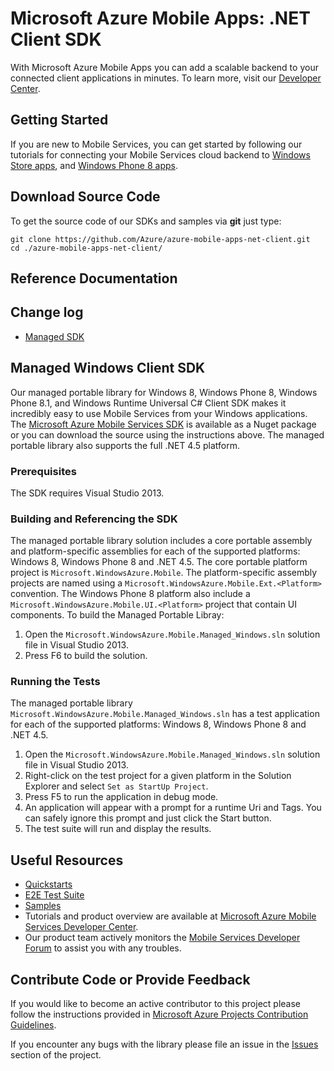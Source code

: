 # Microsoft Azure Mobile Apps: .NET Client SDK

With Microsoft Azure Mobile Apps you can add a scalable backend to your connected client applications in minutes. To learn more, visit our [Developer Center](http://azure.microsoft.com/en-us/develop/mobile).

## Getting Started

If you are new to Mobile Services, you can get started by following our tutorials for connecting your Mobile
Services cloud backend to [Windows Store apps](http://azure.microsoft.com/en-us/documentation/articles/mobile-services-windows-store-get-started/),
and [Windows Phone 8 apps](http://azure.microsoft.com/en-us/documentation/articles/mobile-services-windows-phone-get-started/).

## Download Source Code

To get the source code of our SDKs and samples via **git** just type:

    git clone https://github.com/Azure/azure-mobile-apps-net-client.git
    cd ./azure-mobile-apps-net-client/

## Reference Documentation

## Change log
- [Managed SDK](CHANGELOG.md)

## Managed Windows Client SDK

Our managed portable library for Windows 8, Windows Phone 8, Windows Phone 8.1, and Windows Runtime Universal C# Client SDK makes it incredibly easy to use Mobile Services from your Windows applications. The [Microsoft Azure Mobile Services SDK](http://nuget.org/packages/WindowsAzure.MobileServices/) is available
as a Nuget package or you can download the source using the instructions above. The managed portable library also supports the full .NET 4.5 platform.

### Prerequisites

The SDK requires Visual Studio 2013.

### Building and Referencing the SDK

The managed portable library solution includes a core portable assembly and platform-specific assemblies for each of the supported platforms: Windows 8,
Windows Phone 8 and .NET 4.5. The core portable platform project is ```Microsoft.WindowsAzure.Mobile```. The platform-specific assembly projects are
named using a ```Microsoft.WindowsAzure.Mobile.Ext.<Platform>``` convention. The Windows Phone 8 platform also
include a ```Microsoft.WindowsAzure.Mobile.UI.<Platform>``` project that contain UI components. To build the Managed Portable Libray:

1. Open the ```Microsoft.WindowsAzure.Mobile.Managed_Windows.sln``` solution file in Visual Studio 2013.
2. Press F6 to build the solution.

### Running the Tests

The managed portable library ```Microsoft.WindowsAzure.Mobile.Managed_Windows.sln``` has a test application for each of the supported platforms: Windows 8,
Windows Phone 8 and .NET 4.5.

1. Open the ```Microsoft.WindowsAzure.Mobile.Managed_Windows.sln``` solution file in Visual Studio 2013.
2. Right-click on the test project for a given platform in the Solution Explorer and select ```Set as StartUp Project```.
3. Press F5 to run the application in debug mode.
4. An application will appear with a prompt for a runtime Uri and Tags. You can safely ignore this prompt and just click the Start button.
5. The test suite will run and display the results.

## Useful Resources

* [Quickstarts](https://github.com/Azure/azure-mobile-services-quickstarts)
* [E2E Test Suite](https://github.com/Azure/azure-mobile-services-test)
* [Samples](https://github.com/Azure/mobile-services-samples)
* Tutorials and product overview are available at [Microsoft Azure Mobile Services Developer Center](http://azure.microsoft.com/en-us/develop/mobile).
* Our product team actively monitors the [Mobile Services Developer Forum](http://social.msdn.microsoft.com/Forums/en-US/azuremobile/) to assist you with any troubles.

## Contribute Code or Provide Feedback

If you would like to become an active contributor to this project please follow the instructions provided in [Microsoft Azure Projects Contribution Guidelines](http://azure.github.com/guidelines.html).

If you encounter any bugs with the library please file an issue in the [Issues](https://github.com/Azure/azure-mobile-apps-net-client/issues) section of the project.
